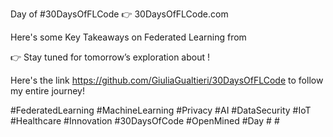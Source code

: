 Day <TODO> of #30DaysOfFLCode 👉 30DaysOfFLCode.com


Here's some Key Takeaways on Federated Learning from <TODO>


👉 Stay tuned for tomorrow’s exploration about <TODO>!

Here's the link https://github.com/GiuliaGualtieri/30DaysOfFLCode to follow my entire journey!


#FederatedLearning #MachineLearning #Privacy #AI #DataSecurity #IoT #Healthcare #Innovation #30DaysOfCode #OpenMined #Day<TODO> #<TODO> #<TODO>

